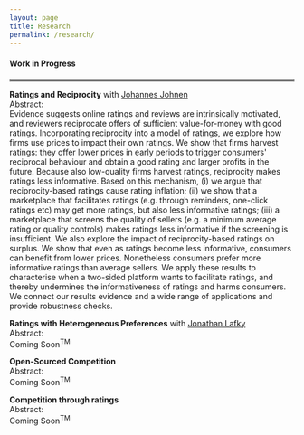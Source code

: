 ```yaml
---
layout: page
title: Research
permalink: /research/
---
```



#### Work in Progress 
<hr style="border:2px solid gray">

**Ratings and Reciprocity** with [Johannes Johnen](https://sites.google.com/site/johannesjohneneconomist/home) \
Abstract:\
Evidence suggests online ratings and reviews are intrinsically motivated, and reviewers reciprocate offers of sufficient value-for-money with good ratings. Incorporating reciprocity into a model of ratings, we explore how firms use prices to impact their own ratings. We show that firms harvest ratings: they offer lower prices in early periods to trigger consumers' reciprocal behaviour and obtain a good rating and larger profits in the future. Because also low-quality firms harvest ratings, reciprocity makes ratings less informative. Based on this mechanism, (i) we argue that reciprocity-based ratings cause rating inflation; (ii) we show that a marketplace that facilitates ratings (e.g. through reminders, one-click ratings etc) may get more ratings, but also less informative ratings; (iii) a marketplace that screens the quality of sellers (e.g. a minimum average rating or quality controls) makes ratings less informative if the screening is insufficient. We also explore the impact of reciprocity-based ratings on surplus. We show that even as ratings become less informative, consumers can benefit from lower prices. Nonetheless consumers prefer more informative ratings than average sellers. We apply these results to characterise when a two-sided platform wants to facilitate ratings, and thereby undermines the informativeness of ratings and harms consumers. We connect our results evidence and a wide range of applications and provide robustness checks.


**Ratings with Heterogeneous Preferences** with [Jonathan Lafky](https://sites.google.com/site/jonathanlafky/home) \
Abstract:\
Coming Soon<sup>TM</sup>


**Open-Sourced Competition** \
Abstract:\
Coming Soon<sup>TM</sup>


**Competition through ratings** \
Abstract:\
Coming Soon<sup>TM</sup>
